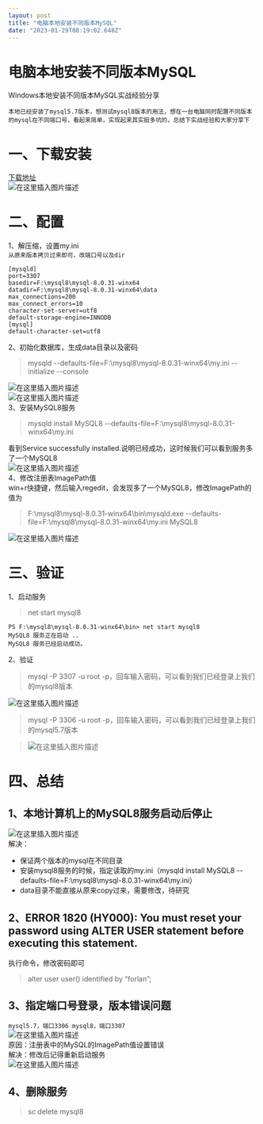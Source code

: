 ```yaml
---
layout: post
title: "电脑本地安装不同版本MySQL"
date: "2023-01-29T08:19:02.648Z"
---
```

电脑本地安装不同版本MySQL
===============

Windows本地安装不同版本MySQL实战经验分享

`本地已经安装了mysql5.7版本，想测试mysql8版本的用法，想在一台电脑同时配置不同版本的mysql在不同端口号，看起来简单，实现起来其实挺多坑的，总结下实战经验和大家分享下`

一、下载安装
======

[下载地址](https://downloads.mysql.com/archives/community/)  
![在这里插入图片描述](https://img-blog.csdnimg.cn/945bffc60282423a987e411a657c99b5.png)

二、配置
====

1、解压缩，设置my.ini  
`从原来版本拷贝过来即可，改端口号以及dir`

    [mysqld]
    port=3307
    basedir=F:\mysql8\mysql-8.0.31-winx64
    datadir=F:\mysql8\mysql-8.0.31-winx64\data
    max_connections=200
    max_connect_errors=10
    character-set-server=utf8
    default-storage-engine=INNODB
    [mysql]
    default-character-set=utf8
    
    

2、初始化数据库，生成data目录以及密码

> mysqld --defaults-file=F:\\mysql8\\mysql-8.0.31-winx64\\my.ini --initialize --console

![在这里插入图片描述](https://img-blog.csdnimg.cn/aaf7ca0a899e432391b98b140b6bc8bf.png)  
![在这里插入图片描述](https://img-blog.csdnimg.cn/e5a45ed8349b48909c92d9575bc7b063.png)  
3、安装MySQL8服务

> mysqld install MySQL8 --defaults-file=F:\\mysql8\\mysql-8.0.31-winx64\\my.ini

看到Service successfully installed.说明已经成功，这时候我们可以看到服务多了一个MySQL8  
![在这里插入图片描述](https://img-blog.csdnimg.cn/fbbbcc70642f4ef7a07e4a187b6c9a5d.png)  
4、修改注册表ImagePath值  
win+r快捷键，然后输入regedit，会发现多了一个MySQL8，修改ImagePath的值为

> F:\\mysql8\\mysql-8.0.31-winx64\\bin\\mysqld.exe --defaults-file=F:\\mysql8\\mysql-8.0.31-winx64\\my.ini MySQL8

![在这里插入图片描述](https://img-blog.csdnimg.cn/6aa37c8477224d9da2a8b38ba6ffa958.png)

三、验证
====

1、启动服务

> net start mysql8

    PS F:\mysql8\mysql-8.0.31-winx64\bin> net start mysql8
    MySQL8 服务正在启动 ..
    MySQL8 服务已经启动成功。
    

2、验证

> mysql -P 3307 -u root -p，回车输入密码，可以看到我们已经登录上我们的mysql8版本

![在这里插入图片描述](https://img-blog.csdnimg.cn/e9df824dad3f41679de9a43f8602538b.png)

> mysql -P 3306 -u root -p，回车输入密码，可以看到我们已经登录上我们的mysql5.7版本

> ![在这里插入图片描述](https://img-blog.csdnimg.cn/97c4e2f6117d422fb413b6874d937d17.png)

四、总结
====

1、本地计算机上的MySQL8服务启动后停止
----------------------

![在这里插入图片描述](https://img-blog.csdnimg.cn/83a283161f004ee797c679e587af80ae.png)  
解决：

*   保证两个版本的mysql在不同目录
*   安装mysql8服务的时候，指定读取的my.ini（mysqld install MySQL8 --defaults-file=F:\\mysql8\\mysql-8.0.31-winx64\\my.ini）
*   data目录不能直接从原来copy过来，需要修改，待研究

2、ERROR 1820 (HY000): You must reset your password using ALTER USER statement before executing this statement.
--------------------------------------------------------------------------------------------------------------

执行命令，修改密码即可

> alter user user() identified by “forlan”;

3、指定端口号登录，版本错误问题
----------------

`mysql5.7，端口3306 mysql8，端口3307`  
![在这里插入图片描述](https://img-blog.csdnimg.cn/0e459ad2868b4f298b33162ff922cf4f.png)  
原因：注册表中的MySQL的ImagePath值设置错误  
解决：修改后记得重新启动服务  
![在这里插入图片描述](https://img-blog.csdnimg.cn/d8a7ed780bee4cb9882371d646e8952a.png)

4、删除服务
------

> sc delete mysql8